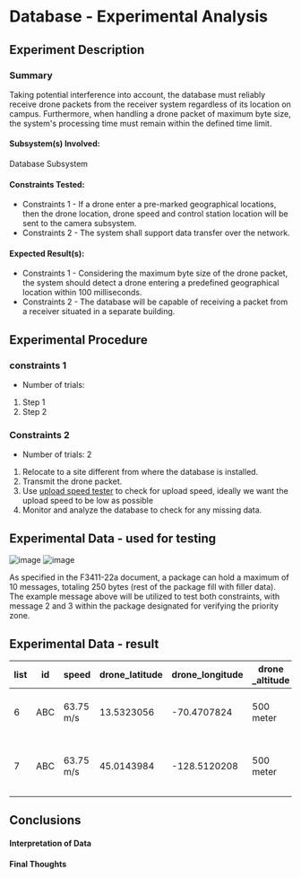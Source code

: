 # Database - Experimental Analysis
## Experiment Description
### Summary
Taking potential interference into account, the database must reliably receive drone packets from the receiver system regardless of its location on campus. Furthermore, when handling a drone packet of maximum byte size, the system's processing time must remain within the defined time limit.

#### Subsystem(s) Involved:
Database Subsystem

#### Constraints Tested:
- Constraints 1 - If a drone enter a pre-marked geographical locations, then the drone location, drone speed and control station location will be sent to the camera subsystem.
- Constraints 2 -  The system shall support data transfer over the network.
 
#### Expected Result(s):
- Constraints 1 - Considering the maximum byte size of the drone packet, the system should detect a drone entering a predefined geographical location within 100 milliseconds.
- Constraints 2 - The database will be capable of receiving a packet from a receiver situated in a separate building.

## Experimental Procedure
<!-- Description of what you did ideally in steps -->
### constraints 1
- Number of trials:
1. Step 1
2. Step 2

### Constraints 2
- Number of trials: 2
1. Relocate to a site different from where the database is installed.
2. Transmit the drone packet.
3. Use [upload speed tester](https://www.speedtest.net/result/17036840573) to check for upload speed, ideally we want the upload speed to be low as possible
4. Monitor and analyze the database to check for any missing data.

## Experimental Data - used for testing
![image](https://github.com/user-attachments/assets/9baf4e3d-ebf4-451b-8974-d45bd81dc4cc)
![image](https://github.com/user-attachments/assets/4cf7b2fa-40d4-4f78-b11c-7610b0900872)

As specified in the F3411-22a document, a package can hold a maximum of 10 messages, totaling 250 bytes (rest of the package fill with filler data). The example message above will be utilized to test both constraints, with message 2 and 3 within the package designated for verifying the priority zone.

## Experimental Data - result
<!-- data tables or graph of the results (whichever is appropriate) -->
|  list | id | speed | drone_latitude | drone_longitude | drone _altitude | timestamp | Send Location | upload Speed | Recevied? |
|--------|----------------|-------------------|------------|------------|------------|------------|------------|------------|----|
|    6   |  ABC   |  63.75 m/s|     13.5323056    | -70.4707824 | 500 meter | 2024-11-20 21:07:46 | Basement of Prescott Hall | 84.19 Mbps | Yes |
|    7   |  ABC   |  63.75 m/s|     45.0143984    | -128.5120208 | 500 meter | 2024-11-20 21:08:46 | Tennis Court behind the Library | 26.75 Mbps | Yes |


## Conclusions
#### Interpretation of Data
<!-- explain what the results of the experiments mean and what conclusions you draw -->

#### Final Thoughts
<!-- Were constraints met? -->
